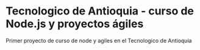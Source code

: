 # Tecnologico de Antioquia - curso de Node.js y proyectos ágiles
 
Primer proyecto de curso de node y agiles en el Tecnologico de Antioquia